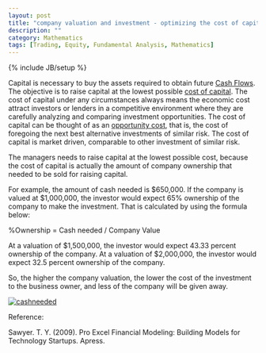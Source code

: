 ```yaml
---
layout: post
title: "company valuation and investment - optimizing the cost of capital"
description: ""
category: Mathematics
tags: [Trading, Equity, Fundamental Analysis, Mathematics]
---
```

{% include JB/setup %}

Capital is necessary to buy the assets required to obtain future [Cash Flows](http://en.wikipedia.org/wiki/Cash_flow). The objective is to raise capital at the lowest possible [cost of capital](http://en.wikipedia.org/wiki/Capital_(economics)). The cost of capital under any circumstances always means the economic cost attract investors or lenders in a competitive environment where they are carefully analyzing and comparing investment opportunities. The cost of capital can be thought of as an [opportunity cost](http://en.wikipedia.org/wiki/Opportunity_cost), that is, the cost of foregoing the next best alternative investments of similar risk. The cost of capital is market driven, comparable to other investment of similar risk.

The managers needs to raise capital at the lowest possible cost, because the cost of capital is actually the amount of company ownership that needed to be sold for raising capital.

For example, the amount of cash needed is $650,000. If the company is valued at $1,000,000, the investor would expect 65% ownership of the company to make the investment. That is calculated by using the formula below:

%Ownership = Cash needed / Company Value

At a valuation of $1,500,000, the investor would expect 43.33 percent ownership of the company. At a valuation of $2,000,000, the investor would expect 32.5 percent ownership of the company.

So, the higher the company valuation, the lower the cost of the investment to the business owner, and less of the company will be given away.


[![cashneeded](http://ryancheng.s3.amazonaws.com/Linear%20Programming/cashneeded.png)](http://www.investopedia.com/terms/c/cashflowfinvestingactivities.asp)



Reference:

Sawyer. T. Y. (2009). Pro Excel Financial Modeling: Building Models for Technology Startups. Apress.

